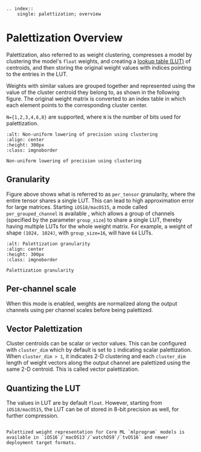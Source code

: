 ```{eval-rst}
.. index:: 
    single: palettization; overview
```

# Palettization Overview

Palettization, also referred to as weight clustering,  compresses a model by clustering the model's `float` weights, and creating a [lookup table (LUT)](https://en.wikipedia.org/wiki/Lookup_table) of centroids, and then storing the original weight values with indices pointing to the entries in the LUT. 

Weights with similar values are grouped together and represented using the value of the cluster centroid they belong to, as shown in the following figure. The original weight matrix is converted to an index table in which each element points to the corresponding cluster center.
                    
`N={1,2,3,4,6,8}` are supported, where `N` is the number of bits used for palettization.

```{figure} images/palettization-overview.png
:alt: Non-uniform lowering of precision using clustering
:align: center
:height: 300px
:class: imgnoborder

Non-uniform lowering of precision using clustering
```

## Granularity
Figure above shows what is referred to as `per_tensor` granularity, where the entire tensor shares a single LUT. This can lead to high approximation error for large matrices. 
Starting `iOS18/macOS15`, a mode called `per_grouped_channel` is available , which allows a group of channels (specified by the parameter `group_size`) to share a single LUT, thereby having multiple LUTs for the whole weight matrix. For example, a weight of shape `(1024, 1024)`, with `group_size=16`, will have `64` LUTs.

```{figure} images/palettization-granularity.png
:alt: Palettization granularity
:align: center
:height: 300px
:class: imgnoborder

Palettization granularity
```

## Per-channel scale
When this mode is enabled, weights are normalized along the output channels using per channel scales before being palettized.

## Vector Palettization
Cluster centroids can be scalar or vector values. This can be configured with `cluster_dim` which by default is set to `1` indicating scalar palettization. 
When ``cluster_dim > 1``, it indicates 2-D clustering and each ``cluster_dim`` length of weight vectors along the output channel are palettized using the same 2-D centroid. This is called vector palettization.

## Quantizing the LUT
The values in LUT are by default `float`. However, starting from `iOS18/macOS15`, the LUT can be of stored in 8-bit precision as well, for further compression.

```{admonition} Feature Availability

Palettized weight representation for Core ML `mlprogram` models is available in `iOS16`/`macOS13`/`watchOS9`/`tvOS16` and newer deployment target formats.
```

